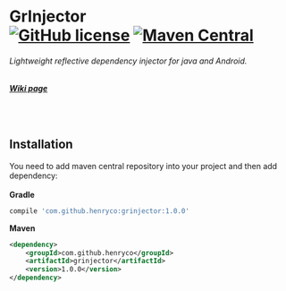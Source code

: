# GrInjector <br> [![GitHub license](https://img.shields.io/badge/license-MIT-yellow.svg)](https://raw.githubusercontent.com/henryco/GrInjector/master/LICENSE) [![Maven Central](https://img.shields.io/maven-central/v/com.github.henryco/grinjector.svg)](http://repo1.maven.org/maven2/com/github/henryco/grinjector/)
###### Lightweight reflective dependency injector for java and Android.
###### <a href="https://github.com/henryco/GrInjector/wiki/GrInjector-guide.">**Wiki page**</a>

<br>

## Installation 
You need to add maven central repository into your project and then add dependency: <br><br>
<b>Gradle</b>

```Groovy
compile 'com.github.henryco:grinjector:1.0.0'
```

<b>Maven</b>

```XML
<dependency>
    <groupId>com.github.henryco</groupId>
    <artifactId>grinjector</artifactId>
    <version>1.0.0</version>
</dependency>
```
